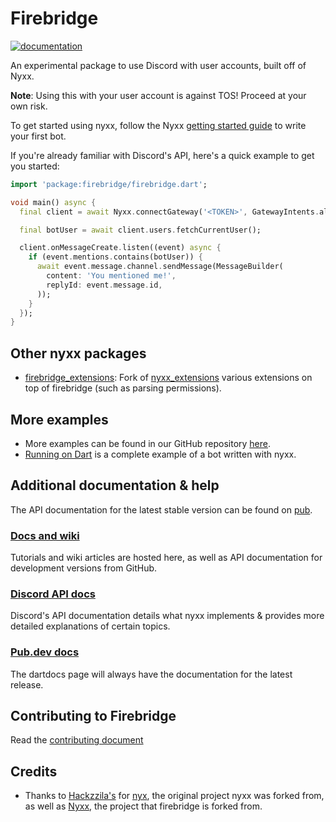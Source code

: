 # Firebridge

[![documentation](https://img.shields.io/badge/Documentation-nyxx-yellow.svg)](https://pub.dev/documentation/nyxx/latest/)

An experimental package to use Discord with user accounts, built off of Nyxx.

**Note**: Using this with your user account is against TOS! Proceed at your own risk.

To get started using nyxx, follow the Nyxx [getting started guide](https://nyxx.l7ssha.xyz/docs/tutorials/writing_your_first_bot) to write your first bot.

If you're already familiar with Discord's API, here's a quick example to get you started:
```dart
import 'package:firebridge/firebridge.dart';

void main() async {
  final client = await Nyxx.connectGateway('<TOKEN>', GatewayIntents.allUnprivileged);

  final botUser = await client.users.fetchCurrentUser();

  client.onMessageCreate.listen((event) async {
    if (event.mentions.contains(botUser)) {
      await event.message.channel.sendMessage(MessageBuilder(
        content: 'You mentioned me!',
        replyId: event.message.id,
      ));
    }
  });
}
```

## Other nyxx packages

- [firebridge_extensions](https://github.com/OpenBonfire/firebridge_extensions): Fork of [nyxx_extensions](https://github.com/nyxx-discord/nyxx_extensions) various extensions on top of firebridge (such as parsing permissions).

## More examples

- More examples can be found in our GitHub repository [here](https://github.com/nyxx-discord/nyxx/tree/main/example).
- [Running on Dart](https://github.com/nyxx-discord/running_on_dart) is a complete example of a bot written with nyxx.

## Additional documentation & help

The API documentation for the latest stable version can be found on [pub](https://pub.dev/documentation/nyxx).

### [Docs and wiki](https://nyxx.l7ssha.xyz)
Tutorials and wiki articles are hosted here, as well as API documentation for development versions from GitHub.

### [Discord API docs](https://discord.dev/)
Discord's API documentation details what nyxx implements & provides more detailed explanations of certain topics.

### [Pub.dev docs](https://pub.dev/documentation/nyxx)
The dartdocs page will always have the documentation for the latest release.

## Contributing to Firebridge

Read the [contributing document](https://github.com/OpenBonfire/firebridge/blob/dev/CONTRIBUTING.md)

## Credits 

- Thanks to [Hackzzila's](https://github.com/Hackzzila) for [nyx](https://github.com/Hackzzila/nyx), the original project nyxx was forked from, as well as [Nyxx](https://github.com/nyxx-discord/nyxx), the project that firebridge is forked from.
